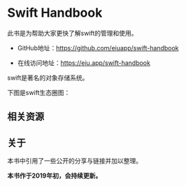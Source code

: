 # Swift Handbook 

此书是为帮助大家更快了解swift的管理和使用。

- GitHub地址：https://github.com/eiuapp/swift-handbook

- 在线访问地址：https://eiu.app/swift-handbook

swift是著名的对象存储系统。

下图是swift生态圈图：

<!-- ![swift生态](images/container-ecosystem.png) -->

## 相关资源


## 关于

本书中引用了一些公开的分享与链接并加以整理。

**本书作于2019年初，会持续更新。**
